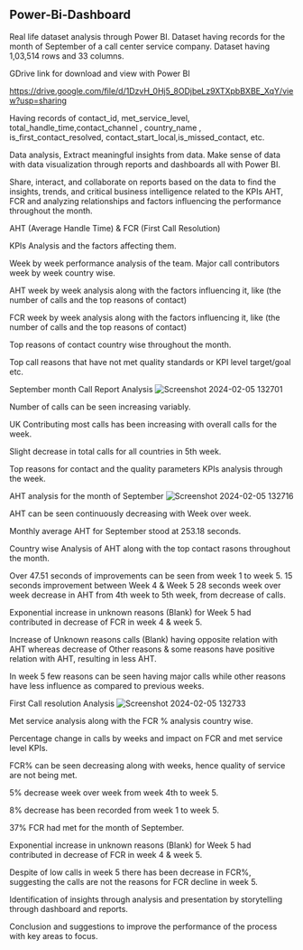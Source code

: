## Power-Bi-Dashboard

Real life dataset analysis through Power BI. Dataset having records for the month of September of a call center service company.
Dataset having 1,03,514 rows and 33 columns.

GDrive link for download and view with Power BI

https://drive.google.com/file/d/1DzvH_0Hj5_8ODjbeLz9XTXpbBXBE_XqY/view?usp=sharing

Having records of contact_id, met_service_level, total_handle_time,contact_channel , country_name , is_first_contact_resolved,  contact_start_local,is_missed_contact, etc.

Data analysis, Extract meaningful insights from data. Make sense of data with data visualization through reports and dashboards all with Power BI.

Share, interact, and collaborate on reports based on the data to find the insights, trends, and critical business intelligence related to the KPIs AHT, FCR and analyzing relationships and factors influencing the performance throughout the month.

AHT (Average Handle Time) & FCR (First Call Resolution)

KPIs Analysis and the factors affecting them.

Week by week performance analysis of the team.
Major call contributors week by week country wise.

AHT week by week analysis along with the factors
influencing it, like (the number of calls and the top reasons of
contact)

FCR week by week analysis along with the factors
influencing it, like (the number of calls and the top reasons of
contact)

Top reasons of contact country wise throughout the month.

Top call reasons that have not met quality standards or KPI level target/goal etc.



September month Call Report Analysis
![Screenshot 2024-02-05 132701](https://github.com/RohitJaiswal01/Power-Bi-Dashboard/assets/152694882/6f983d63-2160-443f-8770-745f89ffa6b9)


Number of calls can be seen increasing variably.

UK Contributing most calls has been increasing with overall calls for the week.

Slight decrease in total calls for all countries in 5th week.

Top reasons for contact and the quality parameters KPIs
analysis through the week.



AHT analysis for the month of September
![Screenshot 2024-02-05 132716](https://github.com/RohitJaiswal01/Power-Bi-Dashboard/assets/152694882/87b5514f-3004-49cf-aa99-6522f9456dee)

AHT can be seen continuously decreasing with Week over week.

Monthly average AHT for September stood at 253.18 seconds.

Country wise Analysis of AHT along with the top contact rasons throughout the month. 

Over 47.51 seconds of improvements can be seen from week 1 to week 5. 15 seconds improvement between Week 4 & Week 5
28 seconds week over week decrease in AHT from 4th week to 5th week, from decrease of calls. 

Exponential increase in unknown reasons (Blank) for Week 5 had contributed in decrease of FCR in week 4 & week 5.

Increase of Unknown reasons calls (Blank) having opposite relation with AHT whereas decrease of Other reasons & some reasons have positive relation with AHT, resulting in less AHT.

In week 5  few reasons can be seen having major calls while other reasons have less influence as compared to previous weeks. 


First Call resolution Analysis
![Screenshot 2024-02-05 132733](https://github.com/RohitJaiswal01/Power-Bi-Dashboard/assets/152694882/19a029d5-8422-48b0-bebc-a41fc8159257)

Met service analysis along with the FCR % analysis country wise.

Percentage change in calls by weeks and impact on FCR and met service level KPIs.

FCR% can be seen decreasing along with weeks, hence quality of service are not being met.

5% decrease week over week from week 4th to week 5.

8% decrease has been recorded from week 1 to week 5. 

37% FCR had met for the month of September.  

Exponential increase in unknown reasons (Blank) for Week 5 had contributed in decrease of FCR in week 4 & week 5.

Despite of low calls in week 5 there has been decrease in FCR%, suggesting the calls are not the reasons for FCR decline in week 5. 

Identification of insights through analysis and presentation by storytelling through dashboard and reports.

Conclusion and suggestions to improve the performance of the process with key areas to focus.


